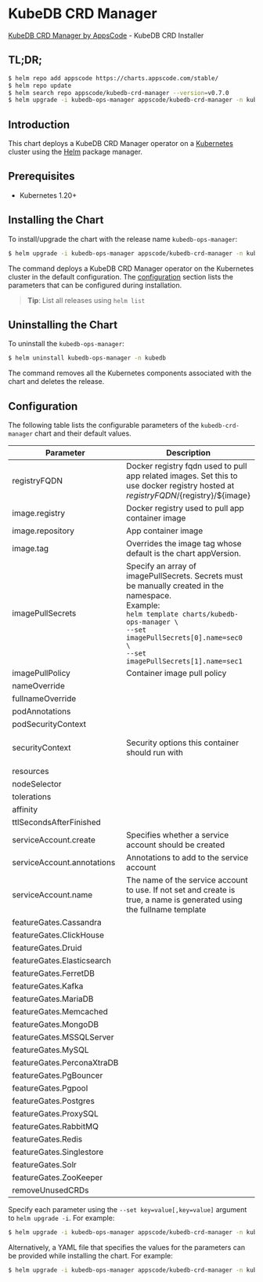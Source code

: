 # KubeDB CRD Manager

[KubeDB CRD Manager by AppsCode](https://github.com/kubedb) - KubeDB CRD Installer

## TL;DR;

```bash
$ helm repo add appscode https://charts.appscode.com/stable/
$ helm repo update
$ helm search repo appscode/kubedb-crd-manager --version=v0.7.0
$ helm upgrade -i kubedb-ops-manager appscode/kubedb-crd-manager -n kubedb --create-namespace --version=v0.7.0
```

## Introduction

This chart deploys a KubeDB CRD Manager operator on a [Kubernetes](http://kubernetes.io) cluster using the [Helm](https://helm.sh) package manager.

## Prerequisites

- Kubernetes 1.20+

## Installing the Chart

To install/upgrade the chart with the release name `kubedb-ops-manager`:

```bash
$ helm upgrade -i kubedb-ops-manager appscode/kubedb-crd-manager -n kubedb --create-namespace --version=v0.7.0
```

The command deploys a KubeDB CRD Manager operator on the Kubernetes cluster in the default configuration. The [configuration](#configuration) section lists the parameters that can be configured during installation.

> **Tip**: List all releases using `helm list`

## Uninstalling the Chart

To uninstall the `kubedb-ops-manager`:

```bash
$ helm uninstall kubedb-ops-manager -n kubedb
```

The command removes all the Kubernetes components associated with the chart and deletes the release.

## Configuration

The following table lists the configurable parameters of the `kubedb-crd-manager` chart and their default values.

|         Parameter          |                                                                                                                   Description                                                                                                                   |                                                                    Default                                                                     |
|----------------------------|-------------------------------------------------------------------------------------------------------------------------------------------------------------------------------------------------------------------------------------------------|------------------------------------------------------------------------------------------------------------------------------------------------|
| registryFQDN               | Docker registry fqdn used to pull app related images. Set this to use docker registry hosted at ${registryFQDN}/${registry}/${image}                                                                                                            | <code>ghcr.io</code>                                                                                                                           |
| image.registry             | Docker registry used to pull app container image                                                                                                                                                                                                | <code>kubedb</code>                                                                                                                            |
| image.repository           | App container image                                                                                                                                                                                                                             | <code>kubedb-crd-manager</code>                                                                                                                |
| image.tag                  | Overrides the image tag whose default is the chart appVersion.                                                                                                                                                                                  | <code>""</code>                                                                                                                                |
| imagePullSecrets           | Specify an array of imagePullSecrets. Secrets must be manually created in the namespace. <br> Example: <br> `helm template charts/kubedb-ops-manager \` <br> `--set imagePullSecrets[0].name=sec0 \` <br> `--set imagePullSecrets[1].name=sec1` | <code>[]</code>                                                                                                                                |
| imagePullPolicy            | Container image pull policy                                                                                                                                                                                                                     | <code>IfNotPresent</code>                                                                                                                      |
| nameOverride               |                                                                                                                                                                                                                                                 | <code>""</code>                                                                                                                                |
| fullnameOverride           |                                                                                                                                                                                                                                                 | <code>""</code>                                                                                                                                |
| podAnnotations             |                                                                                                                                                                                                                                                 | <code>{}</code>                                                                                                                                |
| podSecurityContext         |                                                                                                                                                                                                                                                 | <code>{}</code>                                                                                                                                |
| securityContext            | Security options this container should run with                                                                                                                                                                                                 | <code>{"allowPrivilegeEscalation":false,"capabilities":{"drop":["ALL"]},"runAsNonRoot":true,"seccompProfile":{"type":"RuntimeDefault"}}</code> |
| resources                  |                                                                                                                                                                                                                                                 | <code>{}</code>                                                                                                                                |
| nodeSelector               |                                                                                                                                                                                                                                                 | <code>{}</code>                                                                                                                                |
| tolerations                |                                                                                                                                                                                                                                                 | <code>[]</code>                                                                                                                                |
| affinity                   |                                                                                                                                                                                                                                                 | <code>{}</code>                                                                                                                                |
| ttlSecondsAfterFinished    |                                                                                                                                                                                                                                                 | <code>120</code>                                                                                                                               |
| serviceAccount.create      | Specifies whether a service account should be created                                                                                                                                                                                           | <code>true</code>                                                                                                                              |
| serviceAccount.annotations | Annotations to add to the service account                                                                                                                                                                                                       | <code>{}</code>                                                                                                                                |
| serviceAccount.name        | The name of the service account to use. If not set and create is true, a name is generated using the fullname template                                                                                                                          | <code></code>                                                                                                                                  |
| featureGates.Cassandra     |                                                                                                                                                                                                                                                 | <code>false</code>                                                                                                                             |
| featureGates.ClickHouse    |                                                                                                                                                                                                                                                 | <code>false</code>                                                                                                                             |
| featureGates.Druid         |                                                                                                                                                                                                                                                 | <code>false</code>                                                                                                                             |
| featureGates.Elasticsearch |                                                                                                                                                                                                                                                 | <code>false</code>                                                                                                                             |
| featureGates.FerretDB      |                                                                                                                                                                                                                                                 | <code>false</code>                                                                                                                             |
| featureGates.Kafka         |                                                                                                                                                                                                                                                 | <code>false</code>                                                                                                                             |
| featureGates.MariaDB       |                                                                                                                                                                                                                                                 | <code>false</code>                                                                                                                             |
| featureGates.Memcached     |                                                                                                                                                                                                                                                 | <code>false</code>                                                                                                                             |
| featureGates.MongoDB       |                                                                                                                                                                                                                                                 | <code>false</code>                                                                                                                             |
| featureGates.MSSQLServer   |                                                                                                                                                                                                                                                 | <code>false</code>                                                                                                                             |
| featureGates.MySQL         |                                                                                                                                                                                                                                                 | <code>false</code>                                                                                                                             |
| featureGates.PerconaXtraDB |                                                                                                                                                                                                                                                 | <code>false</code>                                                                                                                             |
| featureGates.PgBouncer     |                                                                                                                                                                                                                                                 | <code>false</code>                                                                                                                             |
| featureGates.Pgpool        |                                                                                                                                                                                                                                                 | <code>false</code>                                                                                                                             |
| featureGates.Postgres      |                                                                                                                                                                                                                                                 | <code>false</code>                                                                                                                             |
| featureGates.ProxySQL      |                                                                                                                                                                                                                                                 | <code>false</code>                                                                                                                             |
| featureGates.RabbitMQ      |                                                                                                                                                                                                                                                 | <code>false</code>                                                                                                                             |
| featureGates.Redis         |                                                                                                                                                                                                                                                 | <code>false</code>                                                                                                                             |
| featureGates.Singlestore   |                                                                                                                                                                                                                                                 | <code>false</code>                                                                                                                             |
| featureGates.Solr          |                                                                                                                                                                                                                                                 | <code>false</code>                                                                                                                             |
| featureGates.ZooKeeper     |                                                                                                                                                                                                                                                 | <code>false</code>                                                                                                                             |
| removeUnusedCRDs           |                                                                                                                                                                                                                                                 | <code>false</code>                                                                                                                             |


Specify each parameter using the `--set key=value[,key=value]` argument to `helm upgrade -i`. For example:

```bash
$ helm upgrade -i kubedb-ops-manager appscode/kubedb-crd-manager -n kubedb --create-namespace --version=v0.7.0 --set registryFQDN=ghcr.io
```

Alternatively, a YAML file that specifies the values for the parameters can be provided while
installing the chart. For example:

```bash
$ helm upgrade -i kubedb-ops-manager appscode/kubedb-crd-manager -n kubedb --create-namespace --version=v0.7.0 --values values.yaml
```
